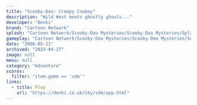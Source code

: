 ```yaml
---
title: "Scooby-Doo: Creepy Cowboy"
description: "Wild West meets ghostly ghouls..."
developer: "Denki"
brand: "Cartoon Network"
splash: "Cartoon Network/Scooby-Doo Mysteries/Scooby-Doo Mysteries/Splash.jpg"
gameplay: "Cartoon Network/Scooby-Doo Mysteries/Scooby-Doo Mysteries/Screen02.jpg"
date: "2006-05-11"
archived: "2023-04-27"
image: null
menu: null
category: "Adventure"
scores:
  filter: "item.game == 'sdm'"
links:
  - title: Play
    url: "https://denki.co.uk/sky/sdm/app.html"
---
```

